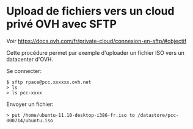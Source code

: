 # Upload de fichiers vers un cloud privé OVH avec SFTP

Voir https://docs.ovh.com/fr/private-cloud/connexion-en-sftp/#objectif

Cette procédure permet par exemple d'uploader un fichier ISO vers un datacenter d'OVH.

Se connecter:

	$ sftp rpace@pcc.xxxxxx.ovh.net
	> ls
	> ls pcc-xxxx


Envoyer un fichier:

	> put /home/ubuntu-11.10-desktop-i386-fr.iso to /datastore/pcc-000714/ubuntu.iso



